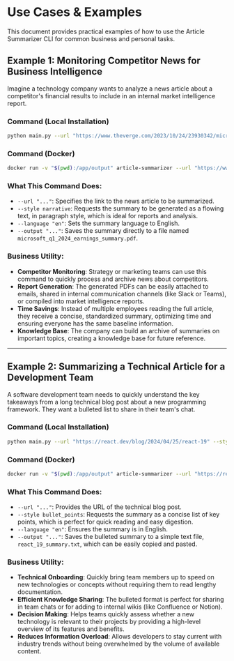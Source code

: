 # Use Cases & Examples

This document provides practical examples of how to use the Article Summarizer CLI for common business and personal tasks.

## Example 1: Monitoring Competitor News for Business Intelligence

Imagine a technology company wants to analyze a news article about a competitor's financial results to include in an internal market intelligence report.

### Command (Local Installation)

```bash
python main.py --url "https://www.theverge.com/2023/10/24/23930342/microsoft-msft-q1-2024-earnings" --style narrative --language "en" --output "microsoft_q1_2024_earnings_summary.pdf"
```

### Command (Docker)

```bash
docker run -v "$(pwd):/app/output" article-summarizer --url "https://www.theverge.com/2023/10/24/23930342/microsoft-msft-q1_2024_earnings.pdf" --style narrative --language "en" --output "output/microsoft_q1_2024_earnings_summary.pdf"
```

### What This Command Does:

-   `--url "..."`: Specifies the link to the news article to be summarized.
-   `--style narrative`: Requests the summary to be generated as a flowing text, in paragraph style, which is ideal for reports and analysis.
-   `--language "en"`: Sets the summary language to English.
-   `--output "..."`: Saves the summary directly to a file named `microsoft_q1_2024_earnings_summary.pdf`.

### Business Utility:

-   **Competitor Monitoring**: Strategy or marketing teams can use this command to quickly process and archive news about competitors.
-   **Report Generation**: The generated PDFs can be easily attached to emails, shared in internal communication channels (like Slack or Teams), or compiled into market intelligence reports.
-   **Time Savings**: Instead of multiple employees reading the full article, they receive a concise, standardized summary, optimizing time and ensuring everyone has the same baseline information.
-   **Knowledge Base**: The company can build an archive of summaries on important topics, creating a knowledge base for future reference.

---

## Example 2: Summarizing a Technical Article for a Development Team

A software development team needs to quickly understand the key takeaways from a long technical blog post about a new programming framework. They want a bulleted list to share in their team's chat.

### Command (Local Installation)

```bash
python main.py --url "https://react.dev/blog/2024/04/25/react-19" --style bullet_points --language "en" --output "react_19_summary.txt"
```

### Command (Docker)

```bash
docker run -v "$(pwd):/app/output" article-summarizer --url "https://react.dev/blog/2024/04/25/react-19" --style bullet_points --language "en" --output "output/react_19_summary.txt"
```

### What This Command Does:

-   `--url "..."`: Provides the URL of the technical blog post.
-   `--style bullet_points`: Requests the summary as a concise list of key points, which is perfect for quick reading and easy digestion.
-   `--language "en"`: Ensures the summary is in English.
-   `--output "..."`: Saves the bulleted summary to a simple text file, `react_19_summary.txt`, which can be easily copied and pasted.

### Business Utility:

-   **Technical Onboarding**: Quickly bring team members up to speed on new technologies or concepts without requiring them to read lengthy documentation.
-   **Efficient Knowledge Sharing**: The bulleted format is perfect for sharing in team chats or for adding to internal wikis (like Confluence or Notion).
-   **Decision Making**: Helps teams quickly assess whether a new technology is relevant to their projects by providing a high-level overview of its features and benefits.
-   **Reduces Information Overload**: Allows developers to stay current with industry trends without being overwhelmed by the volume of available content.

